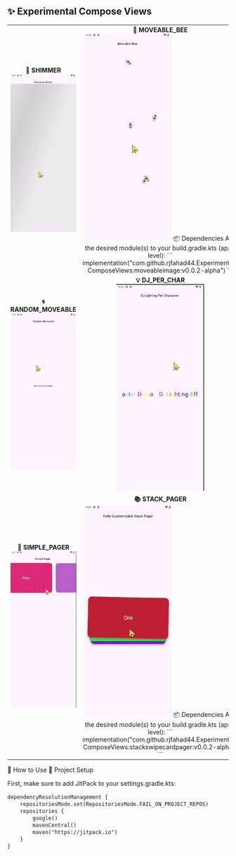 ## ✨ Experimental Compose Views

<table>
  <tr>
    <td align="center">
      <b>🔹 SHIMMER</b><br>
      <img src="https://github.com/rjfahad44/Experimental-ComposeViews/blob/dev_fahad/demo_media/shimmer_effect.gif?raw=true" width="200">
</td>
    <td align="center">
      <b>🐝 MOVEABLE_BEE</b><br>
      <img src="https://github.com/rjfahad44/Experimental-ComposeViews/blob/dev_fahad/demo_media/moveable_bee.gif?raw=true" width="200">
📦 Dependencies
Add the desired module(s) to your build.gradle.kts (app-level):
```
implementation("com.github.rjfahad44.Experimental-ComposeViews:moveableimage:v0.0.2-alpha")
```    
</td>
    <td align="center">
      <b>💥 RANDOM_SHAKE</b><br>
      <img src="https://github.com/rjfahad44/Experimental-ComposeViews/blob/dev_fahad/demo_media/random_shake.gif?raw=true" width="200">
    </td>
  </tr>
  <tr>
    <td align="center">
      <b>🌀 RANDOM_MOVEABLE</b><br>
      <img src="https://github.com/rjfahad44/Experimental-ComposeViews/blob/dev_fahad/demo_media/random_moveable.gif?raw=true" width="200">
    </td>
    <td align="center">
      <b>💡 DJ_PER_CHAR</b><br>
      <img src="https://github.com/rjfahad44/Experimental-ComposeViews/blob/dev_fahad/demo_media/dj_lighting_per_character.gif?raw=true" width="200">
    </td>
    <td align="center">
      <b>🌈 DJ_SHOW</b><br>
      <img src="https://github.com/rjfahad44/Experimental-ComposeViews/blob/dev_fahad/demo_media/dj_show_light_effect.gif?raw=true" width="200">
    </td>
  </tr>
  <tr>
    <td align="center">
      <b>📄 SIMPLE_PAGER</b><br>
      <img src="https://github.com/rjfahad44/Experimental-ComposeViews/blob/dev_fahad/demo_media/simple_pager.gif?raw=true" width="200">
    </td>
    <td align="center">
      <b>📚 STACK_PAGER</b><br>
      <img src="https://github.com/rjfahad44/Experimental-ComposeViews/blob/dev_fahad/demo_media/fully_customizable_stack_pager.gif?raw=true" width="200">
📦 Dependencies
Add the desired module(s) to your build.gradle.kts (app-level):
```
implementation("com.github.rjfahad44.Experimental-ComposeViews:stackswipecardpager:v0.0.2-alpha")
```     
</td>
    <td></td>
  </tr>
</table>


🚀 How to Use
🔧 Project Setup

First, make sure to add JitPack to your settings.gradle.kts:

```
dependencyResolutionManagement {
    repositoriesMode.set(RepositoriesMode.FAIL_ON_PROJECT_REPOS)
    repositories {
        google()
        mavenCentral()
        maven("https://jitpack.io")
    }
}
```

